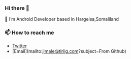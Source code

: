 ### Hi there 👋

🔭 I’m Android Developer based in Hargeisa,Somaliland

### 📫 How to reach me
- [Twitter](https://twitter.com/jimale_10)
- [Email](mailto:jimale@tiriig.com?subject=From Github)

<!--
**jimale/jimale** is a ✨ _special_ ✨ repository because its `README.md` (this file) appears on your GitHub profile.

Here are some ideas to get you started:

 🔭 I’m Android Developer based on Hargeisa,Somaliland
- 🌱 I’m currently learning ...
- 👯 I’m looking to collaborate on ...
- 🤔 I’m looking for help with ...
- 💬 Ask me about ...
- 📫 How to reach me: ...
- 😄 Pronouns: ...
- ⚡ Fun fact: ...
-->
